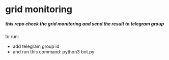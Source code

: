 # grid monitoring
##### this repo check the grid monitoring and send the result to telegram group
to run: 
  - add telegram group id 
  - and run this command: python3 bot.py

